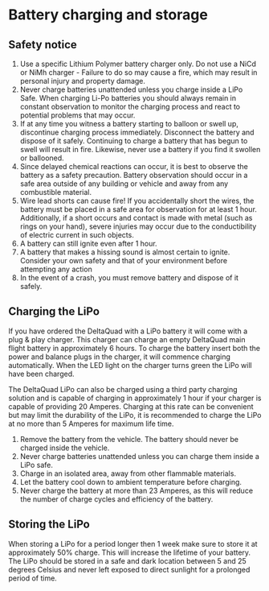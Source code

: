 # Battery charging and storage

## Safety notice

1. Use a specific Lithium Polymer battery charger only. Do not use a NiCd or NiMh charger - Failure to do so may cause a fire, which may result in personal injury and property damage.
2. Never charge batteries unattended unless you charge inside a LiPo Safe. When charging Li-Po batteries you should always remain in constant observation to monitor the charging process and react to potential problems that may occur.
3. If at any time you witness a battery starting to balloon or swell up, discontinue charging process immediately. Disconnect the battery and dispose of it safely. Continuing to charge a battery that has begun to swell will result in fire. Likewise, never use a battery if you find it swollen or ballooned.
4. Since delayed chemical reactions can occur, it is best to observe the battery as a safety precaution. Battery observation should occur in a safe area outside of any building or vehicle and away from any combustible material.
5. Wire lead shorts can cause fire! If you accidentally short the wires, the battery must be placed in a safe area for observation for at least 1 hour. Additionally, if a short occurs and contact is made with metal (such as rings on your hand), severe injuries may occur due to the conductibility of electric current in such objects.
6. A battery can still ignite even after 1 hour.
7. A battery that makes a hissing sound is almost certain to ignite. Consider your own safety and that of your environment before attempting any action
8. In the event of a crash, you must remove battery and dispose of it safely.

## Charging the LiPo

If you have ordered the DeltaQuad with a LiPo battery it will come with a plug & play charger. This charger can charge an empty DeltaQuad main flight battery in approximately 6 hours. To charge the battery insert both the power and balance plugs in the charger, it will commence charging automatically. When the LED light on the charger turns green the LiPo will have been charged.

The DeltaQuad LiPo can also be charged using a third party charging solution and is capable of charging in approximately 1 hour if your charger is capable of providing 20 Amperes. Charging at this rate can be convenient but may limit the durability of the LiPo, it is recommended to charge the LiPo at no more than 5 Amperes for maximum life time.

1. Remove the battery from the vehicle. The battery should never be charged inside the vehicle.
2. Never charge batteries unattended unless you can charge them inside a LiPo safe.
3. Charge in an isolated area, away from other flammable materials.
4. Let the battery cool down to ambient temperature before charging.
5. Never charge the battery at more than 23 Amperes, as this will reduce the number of charge cycles and efficiency of the battery.

## Storing the LiPo

When storing a LiPo for a period longer then 1 week make sure to store it at approximately 50% charge. This will increase the lifetime of your battery. The LiPo should be stored in a safe and dark location between 5 and 25 degrees Celsius and never left exposed to direct sunlight for a prolonged period of time.
